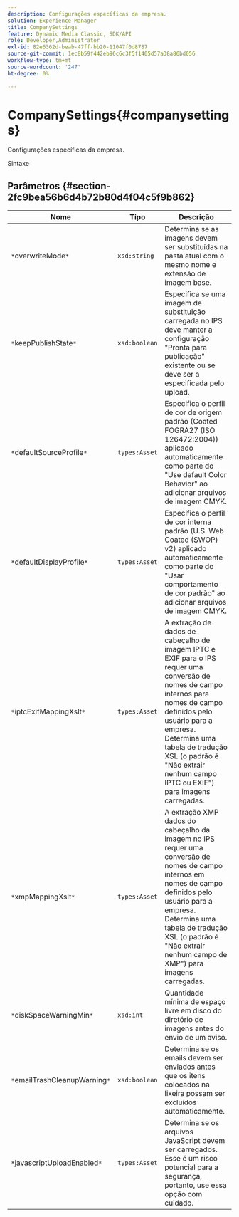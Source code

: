 ```yaml
---
description: Configurações específicas da empresa.
solution: Experience Manager
title: CompanySettings
feature: Dynamic Media Classic, SDK/API
role: Developer,Administrator
exl-id: 82e6362d-beab-47ff-bb20-11047f0d8787
source-git-commit: 1ec8b59f442eb96c6c3f5f1405d57a38a86bd056
workflow-type: tm+mt
source-wordcount: '247'
ht-degree: 0%

---
```


# CompanySettings{#companysettings}

Configurações específicas da empresa.

Sintaxe

## Parâmetros {#section-2fc9bea56b6d4b72b80d4f04c5f9b862}

| Nome | Tipo | Descrição |
|---|---|---|
| `*`overwriteMode`*` | `xsd:string` | Determina se as imagens devem ser substituídas na pasta atual com o mesmo nome e extensão de imagem base. |
| `*`keepPublishState`*` | `xsd:boolean` | Especifica se uma imagem de substituição carregada no IPS deve manter a configuração &quot;Pronta para publicação&quot; existente ou se deve ser a especificada pelo upload. |
| `*`defaultSourceProfile`*` | `types:Asset` | Especifica o perfil de cor de origem padrão (Coated FOGRA27 (ISO 126472:2004)) aplicado automaticamente como parte do &quot;Use default Color Behavior&quot; ao adicionar arquivos de imagem CMYK. |
| `*`defaultDisplayProfile`*` | `types:Asset` | Especifica o perfil de cor interna padrão (U.S. Web Coated (SWOP) v2) aplicado automaticamente como parte do &quot;Usar comportamento de cor padrão&quot; ao adicionar arquivos de imagem CMYK. |
| `*`iptcExifMappingXslt`*` | `types:Asset` | A extração de dados de cabeçalho de imagem IPTC e EXIF para o IPS requer uma conversão de nomes de campo internos para nomes de campo definidos pelo usuário para a empresa. Determina uma tabela de tradução XSL (o padrão é &quot;Não extrair nenhum campo IPTC ou EXIF&quot;) para imagens carregadas. |
| `*`xmpMappingXslt`*` | `types:Asset` | A extração XMP dados do cabeçalho da imagem no IPS requer uma conversão de nomes de campo internos em nomes de campo definidos pelo usuário para a empresa. Determina uma tabela de tradução XSL (o padrão é &quot;Não extrair nenhum campo de XMP&quot;) para imagens carregadas. |
| `*`diskSpaceWarningMin`*` | `xsd:int` | Quantidade mínima de espaço livre em disco do diretório de imagens antes do envio de um aviso. |
| `*`emailTrashCleanupWarning`*` | `xsd:boolean` | Determina se os emails devem ser enviados antes que os itens colocados na lixeira possam ser excluídos automaticamente. |
| `*`javascriptUploadEnabled`*` | `types:Asset` | Determina se os arquivos JavaScript devem ser carregados. Esse é um risco potencial para a segurança, portanto, use essa opção com cuidado. |
